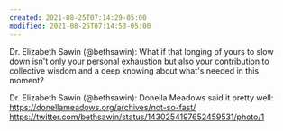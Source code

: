 ```yaml
---
created: 2021-08-25T07:14:29-05:00
modified: 2021-08-25T07:14:53-05:00
---
```


Dr. Elizabeth Sawin (@bethsawin): What if that longing of yours to slow down isn't only your personal exhaustion but also your contribution to collective wisdom and a deep knowing about what's needed in this moment?

Dr. Elizabeth Sawin (@bethsawin): Donella Meadows said it pretty well: https://donellameadows.org/archives/not-so-fast/ https://twitter.com/bethsawin/status/1430254197652459531/photo/1
